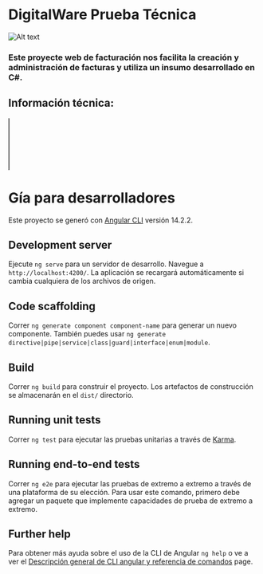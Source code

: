 <h1 class="code-line" data-line-start=0 data-line-end=1><a id="DigitaWare_Prueba_Tecnica_0"></a>DigitalWare Prueba Técnica</h1>
<p class="has-line-data" data-line-start="2" data-line-end="3"><img src="https://admin.catalogodesoftware.com/UserFiles/gen_files/multimedia/imagenes/empresa/logo-digital-ware.png" alt="Alt text" title="Title">

### Este proyecte web de facturación nos facilita la creación y administración de facturas y utiliza  un insumo desarrollado en C#.

## Información técnica:
<table style="border-collapse: collapse; width: 0%; height: 104px;" border="1">
<tbody>
<tr style="height: 18px;">
<td style="width: 25%; height: 18px; text-align: center;"><strong>Herramienta</strong></td>
<td style="width: 35.9434%; text-align: center; height: 18px;"><strong>Versi&oacute;n&nbsp;</strong></td>
<td style="width: 311.507%; height: 18px; text-align: center;"><strong>Descripci&oacute;n</strong></td>
</tr>
<tr style="height: 18px;">
<td style="width: 25%; height: 18px;">Angular</td>
<td style="width: 35.9434%; height: 18px; text-align: center;">11</td>
<td style="width: 311.507%; height: 18px;">Framework principal</td>
</tr>
<tr style="height: 18px;">
<td style="width: 25%; height: 18px;">Devextreme</td>
<td style="width: 35.9434%; height: 18px; text-align: center;">22.1.3</td>
<td style="width: 311.507%; height: 18px;"> Componentes de interfaz de usuario</td>
</tr>

<tr style="height: 18px;">
<td style="width: 25%; height: 18px;">
<div>
<div>Bootstrap</div>
</div>
</td>
<td style="width: 35.9434%; height: 18px;">5</td>
<td style="width: 311.507%; height: 18px;">Dise&ntilde;o web</td>
</tr>
<tr>
<td style="width: 25%;">
<div>
<div>Node js</div>
</div>
</td>
<td style="width: 35.9434%;">14.2.2</td>
<td style="width: 311.507%;">Entorno en tiempo de ejecuci&oacute;n</td>
</tr>
</tbody>
</table>



# Gía para desarrolladores 

Este proyecto se generó con [Angular CLI](https://github.com/angular/angular-cli) versión 14.2.2.

## Development server

Ejecute `ng serve` para un servidor de desarrollo. Navegue a `http://localhost:4200/`. La aplicación se recargará automáticamente si cambia cualquiera de los archivos de origen.

## Code scaffolding

Correr `ng generate component component-name` para generar un nuevo componente. También puedes usar `ng generate directive|pipe|service|class|guard|interface|enum|module`.

## Build

Correr `ng build` para construir el proyecto. Los artefactos de construcción se almacenarán en el `dist/` directorio.

## Running unit tests

Correr `ng test` para ejecutar las pruebas unitarias a través de [Karma](https://karma-runner.github.io).

## Running end-to-end tests

Correr `ng e2e` para ejecutar las pruebas de extremo a extremo a través de una plataforma de su elección. Para usar este comando, primero debe agregar un paquete que implemente capacidades de prueba de extremo a extremo.

## Further help

Para obtener más ayuda sobre el uso de la CLI de Angular `ng help` 
o ve a ver el [Descripción general de CLI angular y referencia de comandos](https://angular.io/cli) page.
